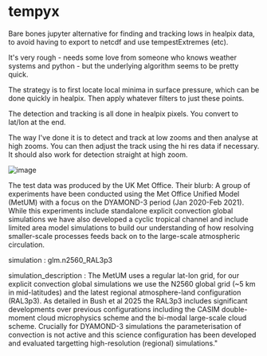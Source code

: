 # tempyx

Bare bones jupyter alternative for finding and tracking lows in healpix data, to avoid having to export to netcdf and use tempestExtremes (etc).

It's very rough - needs some love from someone who knows weather systems and python - but the underlying algorithm seems to be pretty quick.

The strategy is to first locate local minima in surface pressure, which can be done quickly in healpix.  Then apply whatever filters to just these points.

The detection and tracking is all done in healpix pixels.  You convert to lat/lon at the end.

The way I've done it is to detect and track at low zooms and then analyse at high zooms.  You can then adjust the track using the hi res data if necessary.  It should also work for detection straight at high zoom.

![image](https://github.com/user-attachments/assets/43a91719-947d-474e-b247-3d175ba39642)


The test data was produced by the UK Met Office.  Their blurb: 
A group of experiments have been conducted using the Met Office Unified Model (MetUM) with a focus on the DYAMOND-3 period (Jan 2020-Feb 2021). While this experiments include standalone explicit convection global simulations we have also developed a cyclic tropical channel and include limited area model simulations to build our understanding of how resolving smaller-scale processes feeds back on to the large-scale atmospheric circulation.

simulation : 
glm.n2560_RAL3p3

simulation_description :
The MetUM uses a regular lat-lon grid, for our explicit convection global simulations we use the N2560 global grid (~5 km in mid-latitudes) and the latest regional atmosphere-land configuration (RAL3p3). As detailed in Bush et al 2025 the RAL3p3 includes significant developments over previous configurations including the CASIM double-moment cloud microphysics scheme and the bi-modal large-scale cloud scheme. Crucially for DYAMOND-3 simulations the parameterisation of convection is not active and this science configuration has been developed and evaluated targetting high-resolution (regional) simulations."
